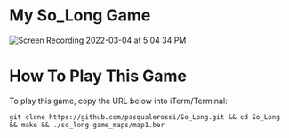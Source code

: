 # My So_Long Game

![Screen Recording 2022-03-04 at 5 04 34 PM](https://user-images.githubusercontent.com/58959408/156712665-5df19821-bedb-4ae0-933d-a7efc3f852fc.gif)

# How To Play This Game

To play this game, copy the URL below into iTerm/Terminal:

```
git clone https://github.com/pasqualerossi/So_Long.git && cd So_Long && make && ./so_long game_maps/map1.ber
```

